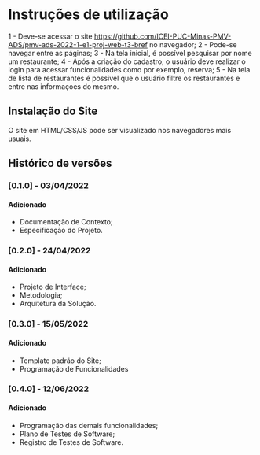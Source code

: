# Instruções de utilização
1 - Deve-se acessar o site https://github.com/ICEI-PUC-Minas-PMV-ADS/pmv-ads-2022-1-e1-proj-web-t3-bref no navegador;
2 - Pode-se navegar entre as páginas;
3 - Na tela inicial, é possível pesquisar por nome um restaurante;
4 - Após a criação do cadastro, o usuário deve realizar o login para acessar funcionalidades como por exemplo, reserva;
5 - Na tela de lista de restaurantes é possivel que o usuário filtre os restaurantes e entre nas informaçoes do mesmo.

## Instalação do Site

O site em HTML/CSS/JS pode ser visualizado nos navegadores mais usuais.

## Histórico de versões

### [0.1.0] - 03/04/2022
#### Adicionado
- Documentação de Contexto;
- Especificação do Projeto.

### [0.2.0] - 24/04/2022
#### Adicionado
- Projeto de Interface;
- Metodologia;
- Arquitetura da Solução.

### [0.3.0] - 15/05/2022
#### Adicionado
- Template padrão do Site;
- Programação de Funcionalidades

### [0.4.0] - 12/06/2022
#### Adicionado
- Programação das demais funcionalidades;
- Plano de Testes de Software;
- Registro de Testes de Software.

